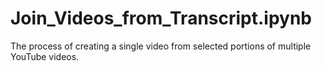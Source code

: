 # Join_Videos_from_Transcript.ipynb
The process of creating a single video from selected portions of multiple YouTube videos.
